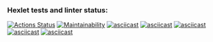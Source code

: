### Hexlet tests and linter status:
[![Actions Status](https://github.com/AndreyPiganov/frontend-project-44/workflows/hexlet-check/badge.svg)](https://github.com/AndreyPiganov/frontend-project-44/actions)
[![Maintainability](https://api.codeclimate.com/v1/badges/6d04893f0d0d61316952/maintainability)](https://codeclimate.com/github/AndreyPiganov/frontend-project-44/maintainability)
[![asciicast](https://asciinema.org/a/540719.svg)](https://asciinema.org/a/540719)
[![asciicast](https://asciinema.org/a/41UnoC2DsL8A1QvPSSPokQH54.svg)](https://asciinema.org/a/41UnoC2DsL8A1QvPSSPokQH54)
[![asciicast](https://asciinema.org/a/w6fwP4Qe6RrKapUBSAU7JlNuE.svg)](https://asciinema.org/a/w6fwP4Qe6RrKapUBSAU7JlNuE)
[![asciicast](https://asciinema.org/a/I4wDqi9M3lKqPu5mmGHQ129b8.svg)](https://asciinema.org/a/I4wDqi9M3lKqPu5mmGHQ129b8)
[![asciicast](https://asciinema.org/a/urQ7uCp6cWhLnAHkXiYHkf8ln.svg)](https://asciinema.org/a/urQ7uCp6cWhLnAHkXiYHkf8ln)